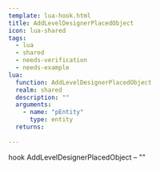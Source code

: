 ```yaml
---
template: lua-hook.html
title: AddLevelDesignerPlacedObject
icon: lua-shared
tags:
  - lua
  - shared
  - needs-verification
  - needs-example
lua:
  function: AddLevelDesignerPlacedObject
  realm: shared
  description: ""
  arguments:
    - name: "pEntity"
      type: entity
  returns:
    
---
```


<div class="lua__search__keywords">
hook AddLevelDesignerPlacedObject &#x2013; ""
</div>
